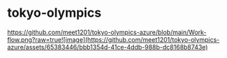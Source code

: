 # tokyo-olympics

https://github.com/meet1201/tokyo-olympics-azure/blob/main/Work-flow.png?raw=true![image](https://github.com/meet1201/tokyo-olympics-azure/assets/65383446/bbb1354d-41ce-4ddb-988b-dc8168b8743e)
